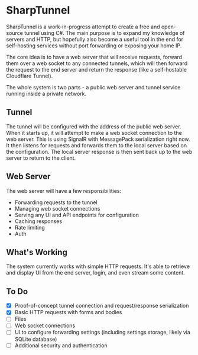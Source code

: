 # SharpTunnel
SharpTunnel is a work-in-progress attempt to create a free and open-source tunnel using C#. The main purpose is to expand my knowledge of servers and HTTP, but hopefully also become a useful tool in the end for self-hosting services without port forwarding or exposing your home IP.

The core idea is to have a web server that will receive requests, forward them over a web socket to any connected tunnels, which will then forward the request to the end server and return the response (like a self-hostable Cloudflare Tunnel).

The whole system is two parts - a public web server and tunnel service running inside a private network.

## Tunnel
The tunnel will be configured with the address of the public web server. When it starts up, it will attempt to make a web socket connection to the web server. This is using SignalR with MessagePack serialization right now. It then listens for requests and forwards them to the local server based on the configuration. The local server response is then sent back up to the web server to return to the client.

## Web Server
The web server will have a few responsibilities:
* Forwarding requests to the tunnel
* Managing web socket connections
* Serving any UI and API endpoints for configuration
* Caching responses
* Rate limiting
* Auth

## What's Working
The system currently works with simple HTTP requests. It's able to retrieve and display UI from the end server, login, and even stream some content.

## To Do
- [x] Proof-of-concept tunnel connection and request/response serialization
- [x] Basic HTTP requests with forms and bodies
- [ ] Files
- [ ] Web socket connections
- [ ] UI to configure forwarding settings (including settings storage, likely via SQLite database)
- [ ] Additional security and authentication
